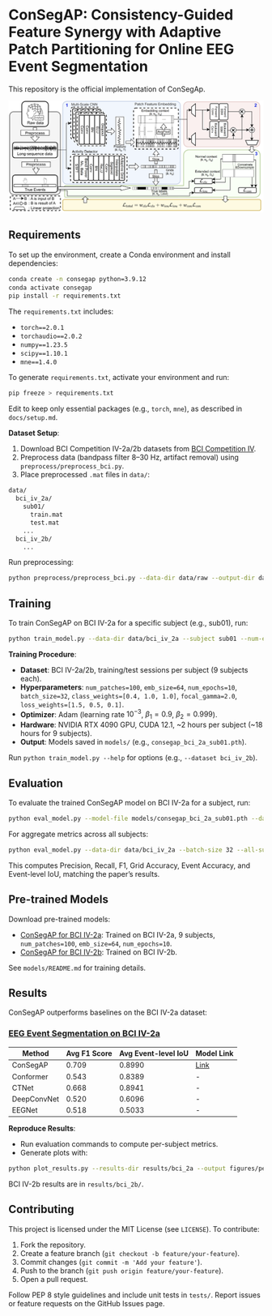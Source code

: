 # ConSegAP: Consistency-Guided Feature Synergy with Adaptive Patch Partitioning for Online EEG Event Segmentation

This repository is the official implementation of ConSegAp.

![ConSegAP Architecture](figures/architect.png)

## Requirements

To set up the environment, create a Conda environment and install dependencies:

```bash
conda create -n consegap python=3.9.12
conda activate consegap
pip install -r requirements.txt
```

The `requirements.txt` includes:
- `torch==2.0.1`
- `torchaudio==2.0.2`
- `numpy==1.23.5`
- `scipy==1.10.1`
- `mne==1.4.0`

To generate `requirements.txt`, activate your environment and run:
```bash
pip freeze > requirements.txt
```
Edit to keep only essential packages (e.g., `torch`, `mne`), as described in `docs/setup.md`.

**Dataset Setup**:
1. Download BCI Competition IV-2a/2b datasets from [BCI Competition IV](http://bnci-horizon-2020.eu/database/data-sets).
2. Preprocess data (bandpass filter 8–30 Hz, artifact removal) using `preprocess/preprocess_bci.py`.
3. Place preprocessed `.mat` files in `data/`:
```
data/
  bci_iv_2a/
    sub01/
      train.mat
      test.mat
    ...
  bci_iv_2b/
    ...
```

Run preprocessing:
```bash
python preprocess/preprocess_bci.py --data-dir data/raw --output-dir data/bci_iv_2a
```

## Training

To train ConSegAP on BCI IV-2a for a specific subject (e.g., sub01), run:

```bash
python train_model.py --data-dir data/bci_iv_2a --subject sub01 --num-epochs 10 --batch-size 32 --num-patches 100 --emb-size 64 --class-weights 0.4,1.0,1.0 --focal-gamma 2.0 --loss-weights 1.5,0.5,0.1
```

**Training Procedure**:
- **Dataset**: BCI IV-2a/2b, training/test sessions per subject (9 subjects each).
- **Hyperparameters**: `num_patches=100`, `emb_size=64`, `num_epochs=10`, `batch_size=32`, `class_weights=[0.4, 1.0, 1.0]`, `focal_gamma=2.0`, `loss_weights=[1.5, 0.5, 0.1]`.
- **Optimizer**: Adam (learning rate $10^{-3}$, $\beta_1=0.9$, $\beta_2=0.999$).
- **Hardware**: NVIDIA RTX 4090 GPU, CUDA 12.1, ~2 hours per subject (~18 hours for 9 subjects).
- **Output**: Models saved in `models/` (e.g., `consegap_bci_2a_sub01.pth`).

Run `python train_model.py --help` for options (e.g., `--dataset bci_iv_2b`).

## Evaluation

To evaluate the trained ConSegAP model on BCI IV-2a for a subject, run:

```bash
python eval_model.py --model-file models/consegap_bci_2a_sub01.pth --data-dir data/bci_iv_2a --subject sub01 --batch-size 32
```

For aggregate metrics across all subjects:

```bash
python eval_model.py --data-dir data/bci_iv_2a --batch-size 32 --all-subjects
```

This computes Precision, Recall, F1, Grid Accuracy, Event Accuracy, and Event-level IoU, matching the paper’s results.

## Pre-trained Models

Download pre-trained models:
- [ConSegAP for BCI IV-2a](https://drive.google.com/file/d/anonymous_consegap_bci_2a.pth): Trained on BCI IV-2a, 9 subjects, `num_patches=100`, `emb_size=64`, `num_epochs=10`.
- [ConSegAP for BCI IV-2b](https://drive.google.com/file/d/anonymous_consegap_bci_2b.pth): Trained on BCI IV-2b.

See `models/README.md` for training details.

## Results

ConSegAP outperforms baselines on the BCI IV-2a dataset:

### [EEG Event Segmentation on BCI IV-2a](https://paperswithcode.com/dataset/bci-competition-iv-2a)

| Method        | Avg F1 Score | Avg Event-level IoU | Model Link |
|---------------|--------------|---------------------|------------|
| ConSegAP      | 0.709        | 0.8990              | [Link](https://drive.google.com/file/d/anonymous_consegap_bci_2a.pth) |
| Conformer     | 0.543        | 0.8389              | -          |
| CTNet         | 0.668        | 0.8941              | -          |
| DeepConvNet   | 0.520        | 0.6096              | -          |
| EEGNet        | 0.518        | 0.5033              | -          |

**Reproduce Results**:
- Run evaluation commands to compute per-subject metrics.
- Generate plots with:
```bash
python plot_results.py --results-dir results/bci_2a --output figures/per_subject_performance.png
```
BCI IV-2b results are in `results/bci_2b/`.

## Contributing

This project is licensed under the MIT License (see `LICENSE`). To contribute:
1. Fork the repository.
2. Create a feature branch (`git checkout -b feature/your-feature`).
3. Commit changes (`git commit -m 'Add your feature'`).
4. Push to the branch (`git push origin feature/your-feature`).
5. Open a pull request.

Follow PEP 8 style guidelines and include unit tests in `tests/`. Report issues or feature requests on the GitHub Issues page.
